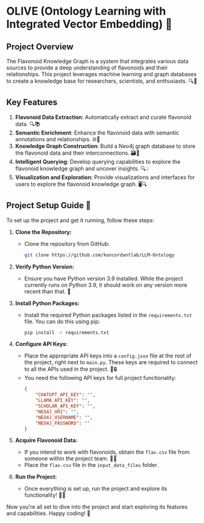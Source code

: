 # OLIVE (Ontology Learning with Integrated Vector Embedding) 🍃

## Project Overview

The Flavonoid Knowledge Graph is a system that integrates various data sources to provide a deep understanding of flavonoids and their relationships. This project leverages machine learning and graph databases to create a knowledge base for researchers, scientists, and enthusiasts. 🔍🧪

## Key Features

1. **Flavonoid Data Extraction**: Automatically extract and curate flavonoid data. 🔍📚
2. **Semantic Enrichment**: Enhance the flavonoid data with semantic annotations and relationships. 🌐🤖
3. **Knowledge Graph Construction**: Build a Neo4j graph database to store the flavonoid data and their interconnections. 🗃️🔗
4. **Intelligent Querying**: Develop querying capabilities to explore the flavonoid knowledge graph and uncover insights. 🔍💡
5. **Visualization and Exploration**: Provide visualizations and interfaces for users to explore the flavonoid knowledge graph. 🖥️🔍

## Project Setup Guide 🚀

To set up the project and get it running, follow these steps:

1. **Clone the Repository:**
   - Clone the repository from GitHub:
     ```bash
     git clone https://github.com/koncordantlab/LLM-Ontology
     ```

2. **Verify Python Version:**
   - Ensure you have Python version 3.9 installed. While the project currently runs on Python 3.9, it should work on any version more recent than that. 🐍

3. **Install Python Packages:**
   - Install the required Python packages listed in the `requirements.txt` file. You can do this using pip:
     ```bash
     pip install -r requirements.txt
     ```

4. **Configure API Keys:**
   - Place the appropriate API keys into a `config.json` file at the root of the project, right next to `main.py`. These keys are required to connect to all the APIs used in the project. 🔑🔒
   - You need the following API keys for full project functionality:
     ```json
     {
         "CHATGPT_API_KEY": "",
         "LLAMA_API_KEY": "",
         "SCHOLAR_API_KEY": "",
         "NEO4J_URI": "",
         "NEO4J_USERNAME": "",
         "NEO4J_PASSWORD": ""
     }
     ```

5. **Acquire Flavonoid Data:**
   - If you intend to work with flavonoids, obtain the `flav.csv` file from someone within the project team. 📁💾
   - Place the `flav.csv` file in the `input_data_files` folder.

6. **Run the Project:**
   - Once everything is set up, run the project and explore its functionality! 🚀🌟

Now you're all set to dive into the project and start exploring its features and capabilities. Happy coding! 🎉
